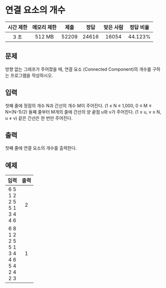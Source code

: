 # 연결 요소의 개수
| 시간 제한 | 메모리 제한 | 제출 | 정답 | 맞은 사람 | 정답 비율 |
| :---: | :-----: | :-----: | :-----: | :-----: | :-------: |
| 3 초 | 512 MB | 52209 | 24616 | 16054 | 44.123% |

## 문제
방향 없는 그래프가 주어졌을 때, 연결 요소 (Connected Component)의 개수를 구하는 프로그램을 작성하시오.

## 입력
첫째 줄에 정점의 개수 N과 간선의 개수 M이 주어진다. (1 ≤ N ≤ 1,000, 0 ≤ M ≤ N×(N-1)/2) 둘째 줄부터 M개의 줄에 간선의 양 끝점 u와 v가 주어진다. (1 ≤ u, v ≤ N, u ≠ v) 같은 간선은 한 번만 주어진다.

## 출력
첫째 줄에 연결 요소의 개수를 출력한다.

## 예제
| 입력 | 출력 |
| :----: | :--: |
| 6 5<br/>1 2<br/>2 5<br/>5 1<br/>3 4<br/>4 6 | 2 |
| 6 8<br/>1 2<br/>2 5<br/>5 1<br/>3 4<br/>4 6<br/>5 4<br/>2 4<br/>2 3 | 1 |